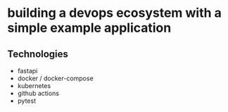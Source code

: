 # building a devops ecosystem with a simple example application


## Technologies

- fastapi
- docker / docker-compose
- kubernetes
- github actions
- pytest
